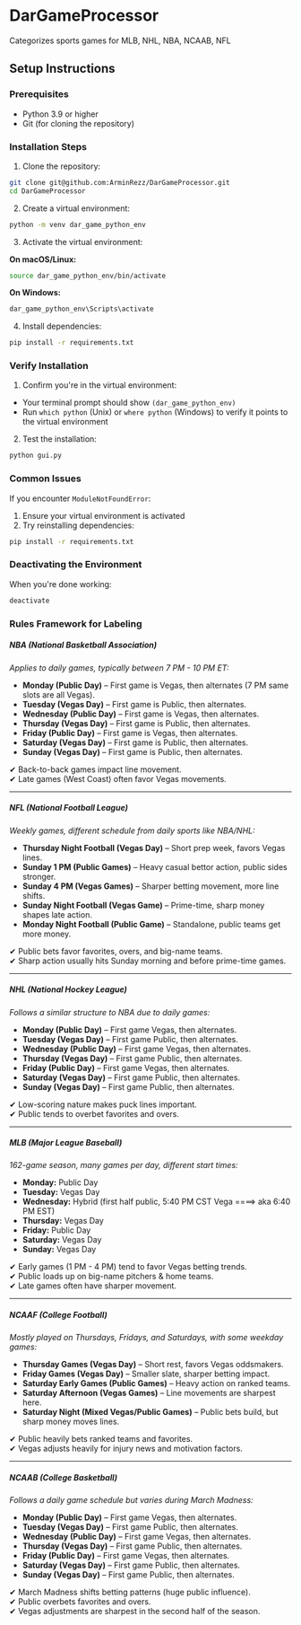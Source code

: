 # DarGameProcessor
Categorizes sports games for MLB, NHL, NBA, NCAAB, NFL

## Setup Instructions

### Prerequisites
- Python 3.9 or higher
- Git (for cloning the repository)

### Installation Steps

1. Clone the repository:

```bash
git clone git@github.com:ArminRezz/DarGameProcessor.git
cd DarGameProcessor
```

2. Create a virtual environment:
```bash
python -m venv dar_game_python_env
```

3. Activate the virtual environment:

**On macOS/Linux:**
```bash
source dar_game_python_env/bin/activate
```

**On Windows:**
```bash
dar_game_python_env\Scripts\activate
```

4. Install dependencies:
```bash
pip install -r requirements.txt
```

### Verify Installation
1. Confirm you're in the virtual environment:
- Your terminal prompt should show `(dar_game_python_env)`
- Run `which python` (Unix) or `where python` (Windows) to verify it points to the virtual environment

2. Test the installation:
```bash
python gui.py
```

### Common Issues
If you encounter `ModuleNotFoundError`:
1. Ensure your virtual environment is activated
2. Try reinstalling dependencies:
```bash
pip install -r requirements.txt
```

### Deactivating the Environment
When you're done working:
```bash
deactivate
```

### Rules Framework for Labeling

##### NBA (National Basketball Association)

_Applies to daily games, typically between 7 PM - 10 PM ET:_
- **Monday (Public Day)** – First game is Vegas, then alternates (7 PM same slots are all Vegas).
- **Tuesday (Vegas Day)** – First game is Public, then alternates.
- **Wednesday (Public Day)** – First game is Vegas, then alternates.
- **Thursday (Vegas Day)** – First game is Public, then alternates.
- **Friday (Public Day)** – First game is Vegas, then alternates.
- **Saturday (Vegas Day)** – First game is Public, then alternates.
- **Sunday (Vegas Day)** – First game is Public, then alternates.

✔ Back-to-back games impact line movement.  
✔ Late games (West Coast) often favor Vegas movements.

---

##### NFL (National Football League)

_Weekly games, different schedule from daily sports like NBA/NHL:_
- **Thursday Night Football (Vegas Day)** – Short prep week, favors Vegas lines.
- **Sunday 1 PM (Public Games)** – Heavy casual bettor action, public sides stronger.
- **Sunday 4 PM (Vegas Games)** – Sharper betting movement, more line shifts.
- **Sunday Night Football (Vegas Game)** – Prime-time, sharp money shapes late action.
- **Monday Night Football (Public Game)** – Standalone, public teams get more money.

✔ Public bets favor favorites, overs, and big-name teams.  
✔ Sharp action usually hits Sunday morning and before prime-time games.

---

##### NHL (National Hockey League)

_Follows a similar structure to NBA due to daily games:_
- **Monday (Public Day)** – First game Vegas, then alternates.
- **Tuesday (Vegas Day)** – First game Public, then alternates.
- **Wednesday (Public Day)** – First game Vegas, then alternates.
- **Thursday (Vegas Day)** – First game Public, then alternates.
- **Friday (Public Day)** – First game Vegas, then alternates.
- **Saturday (Vegas Day)** – First game Public, then alternates.
- **Sunday (Vegas Day)** – First game Public, then alternates.

✔ Low-scoring nature makes puck lines important.  
✔ Public tends to overbet favorites and overs.

---

##### MLB (Major League Baseball)

_162-game season, many games per day, different start times:_
- **Monday:** Public Day
- **Tuesday:** Vegas Day
- **Wednesday:** Hybrid (first half public, 5:40 PM CST Vega ====> aka 6:40 PM EST)
- **Thursday:** Vegas Day
- **Friday:** Public Day
- **Saturday:** Vegas Day
- **Sunday:** Vegas Day

✔ Early games (1 PM - 4 PM) tend to favor Vegas betting trends.  
✔ Public loads up on big-name pitchers & home teams.  
✔ Late games often have sharper movement.

---

##### NCAAF (College Football)

_Mostly played on Thursdays, Fridays, and Saturdays, with some weekday games:_
- **Thursday Games (Vegas Day)** – Short rest, favors Vegas oddsmakers.
- **Friday Games (Vegas Day)** – Smaller slate, sharper betting impact.
- **Saturday Early Games (Public Games)** – Heavy action on ranked teams.
- **Saturday Afternoon (Vegas Games)** – Line movements are sharpest here.
- **Saturday Night (Mixed Vegas/Public Games)** – Public bets build, but sharp money moves lines.

✔ Public heavily bets ranked teams and favorites.  
✔ Vegas adjusts heavily for injury news and motivation factors.

---

##### NCAAB (College Basketball)

_Follows a daily game schedule but varies during March Madness:_
- **Monday (Public Day)** – First game Vegas, then alternates.
- **Tuesday (Vegas Day)** – First game Public, then alternates.
- **Wednesday (Public Day)** – First game Vegas, then alternates.
- **Thursday (Vegas Day)** – First game Public, then alternates.
- **Friday (Public Day)** – First game Vegas, then alternates.
- **Saturday (Vegas Day)** – First game Public, then alternates.
- **Sunday (Vegas Day)** – First game Public, then alternates.

✔ March Madness shifts betting patterns (huge public influence).  
✔ Public overbets favorites and overs.  
✔ Vegas adjustments are sharpest in the second half of the season.